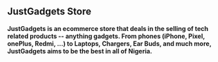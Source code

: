 ## JustGadgets Store

**JustGadgets is an ecommerce store that deals in the selling of tech related products -- anything gadgets. From phones (iPhone, Pixel, onePlus, Redmi, ...) to Laptops, Chargers, Ear Buds, and much more, JustGadgets aims to be the best in all of Nigeria.**
